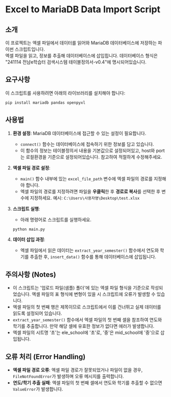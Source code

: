 # Excel to MariaDB Data Import Script
## 소개
이 프로젝트는 엑셀 파일에서 데이터를 읽어와 MariaDB 데이터베이스에 저장하는 파이썬 스크립트입니다.<br>
엑셀 파일을 읽고, 정보를 추출해 데이터베이스에 삽입힙니다. 데이터베이스 형식은 "241114 전남e학습터 검색시스템 테이블정의서-v0.4"에 명시되어있습니다. 

## 요구사항
이 스크립트를 사용하려면 아래의 라이브러리를 설치해야 합니다:
```bash
pip install mariadb pandas openpyxl
```

## 사용법
1. **환경 설정**: MariaDB 데이터베이스에 접근할 수 있는 설정이 필요합니다.
   - `connect()` 함수는 데이터베이스에 접속하기 위한 정보를 담고 있습니다.
   - 이 함수의 정보는 테이블정의서 내용을 기본값으로 설정되어있고, host와 port는 로컬환경을 기준으로 설정되어있습니다. 참고하여 적절하게 수정해주세요. 

2. **엑셀 파일 경로 설정**:
   - `main()` 함수 내부에 있는 `excel_file_path` 변수에 엑셀 파일의 경로를 지정해야 합니다.
   - 엑셀 파일의 경로를 지정하려면 파일을 **우클릭**한 후 **경로로 복사**를 선택한 후 변수에 지정하세요. 예시: `C:\Users\사용자명\Desktop\test.xlsx`

3. **스크립트 실행**:
   - 아래 명령어로 스크립트를 실행하세요.   
   ```bash
   python main.py
   ```

4. **데이터 삽입 과정**:
   - 엑셀 파일에서 읽은 데이터는 `extract_year_semester()` 함수에서 연도와 학기를 추출한 후, `insert_data()` 함수를 통해 데이터베이스에 삽입됩니다.


## 주의사항 (Notes)
- 이 스크립트는 '업로드 파일(샘플) 폴더'에 있는 엑셀 파일 형식을 기준으로 작성되었습니다. 엑셀 파일의 표 형식에 변형이 있을 시 스크립트에 오류가 발생할 수 있습니다.
- 엑셀 파일의 첫 번째 행은 제목이므로 스크립트에서 이를 건너뛰고 실제 데이터를 읽도록 설정되어 있습니다.
- `extract_year_semester()` 함수에서 엑셀 파일의 첫 번째 셀을 참조하여 연도와 학기를 추출합니다. 만약 해당 셀에 유효한 정보가 없다면 에러가 발생합니다.
- 엑셀 파일의 시트명 '초'는 ele_school에 '초'로, '중'은 mid_school에 '중'으로 삽입됩니다.


## 오류 처리 (Error Handling)
- **엑셀 파일 경로 오류**: 엑셀 파일 경로가 잘못되었거나 파일이 없을 경우, `FileNotFoundError`가 발생하며 오류 메시지를 출력합니다.
- **연도/학기 추출 실패**: 엑셀 파일의 첫 번째 셀에서 연도와 학기를 추출할 수 없으면 `ValueError`가 발생합니다.

